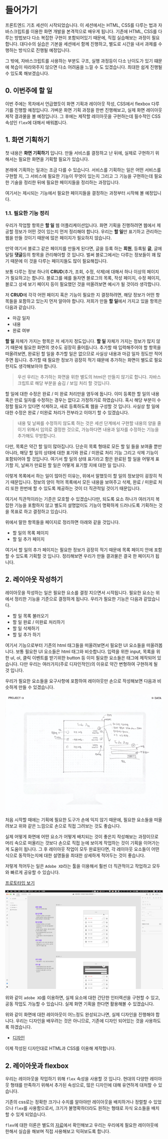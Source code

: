 # 들어가기

프론트엔드 기초 세션이 시작되었습니다. 이 세션에서는 HTML, CSS를 다루는 법과 자바스크립트를 이용한 화면 개발을 본격적으로 배우게 됩니다. 기존에 HTML, CSS를 다루는 방법보다 다소 복잡한 구현이 포함되어있기 때문에, 직접 실습해보는 과정이 필요합니다. 대다수의 실습은 기본을 세션에서 함께 진행하고, 별도로 시간을 내서 과제를 수행하는 방식으로 진행될 예정입니다.

그 밖에, 자바스크립트를 사용하는 부분도 구조, 실행 과정등이 다소 난이도가 있기 떄문에 복습이 따라와주지 않으면 다소 어려움을 느낄 수 도 있겠습니다. 최대한 쉽게 진행될 수 있도록 해보겠습니다.

## 0. 이번주에 할 일

이번 주에는 목차에서 언급했듯이 화면 기획과 레이아웃 작성, CSS에서 flexbox 다루기를 진행할 예정입니다. 가벼운 화면 기획 과정을 한번 진행해보고, 실제 화면 레이아웃 제작 결과물을 볼 예정입니다. 그 후에는 제작할 레이아웃을 구현하는데 필수적인 CSS 속성인 `flex`에 대해서 배워봅니다.

## 1. 화면 기획하기

첫 내용은 **화면 기획하기** 입니다. 만들 서비스를 결정하고 난 뒤에, 실제로 구현하기 위해서는 필요한 화면을 기획할 필요가 있습니다.

본래에 기획하는 일과는 조금 다를 수 있습니다. 서비스를 기획하는 일은 어떤 서비스를 구현할 지, 그 서비스에 필요한 기능이 무엇이 있는지 그리고 그 기능을 구현하는데 필요한 기술을 정리한 뒤에 필요한 페이지들을 정리하는 과정입니다.

여기서는 제시되는 기능에서 필요한 페이지들을 결정하는 과정부터 시작해 볼 예정입니다.

### 1.1. 필요한 기능 정리

우리가 작업할 항목은 **할 일** 웹 어플리케이션입니다. 화면 기획을 진행하려면 웹에서 제공할 정보가 어떤 것이 있는지 먼저 정리해야 합니다. 우리는 **할 일**만 표기하고 관리하는 웹을 만들 것이기 때문에 많은 페이지가 필요하지 않습니다.

만약 여기서 블로그 같은 페이지를 만들게 된다면, 글을 등록 하는 **회원**, 등록될 **글**, 글에 달릴 **댓글**등의 항목을 관리해아할 것 입니다. 벌써 블로그에서는 다루는 정보들이 꽤 많기 때문에 이 것을 다루는 페이지들도 많이 필요해집니다.

보통 다루는 정보 하나의 **CRUD**(추가, 조회, 수정, 삭제)에 대해서 하나 이상의 페이지가 필요하고는 합니다. 블로그를 예를 들자면 블로그의 목록, 작성 페이지, 수정 페이지, 블로그 상세 보기 페이지 등이 필요했던 것을 떠올려보면 예시가 될 것이라 생각합니다.

저 **CRUD**에 각각 어떤 페이지 혹은 기능이 필요한 지 결정하려면, 해당 정보가 어떤 항목들을 포함하고 있는지 먼저 알아야 합니다. 저희가 만들 **할 일**에서 가지고 있을 항목은 다음과 같습니다.

- 마감 일자
- 내용
- 완료 여부

**할 일** 자체가 가지는 항목은 저 세가지 정도입니다. **할 일** 자체가 가지는 정보가 많지 않기 때문에 필요한 화면의 갯수도 굉장히 줄어듭니다. 추가할 때 입력해주어야 할 항목을 떠올려보면, 완료된 할 일을 추가할 일은 없으므로 사실상 내용과 마감 일자 정도만 적어주면 됩니다. 추가할 때 필요한 정보가 굉장히 적기 떄문에 추가하는 화면이 별도로 필요한지도 생각해보아야 합니다.

> 우선 우리는 추가하는 화면을 위한 별도의 html은 만들지 않기로 합니다. 자바스크립트로 해당 부분을 숨김 / 보임 처리 할 것입니다.

할 일에 대한 수정은 완료 / 미 완료 처리만을 염두에 둡니다. 이미 등록한 할 일의 내용 혹은 만료 일자를 수정하는 경우는 없다고 가정하기로 하였습니다. 혹시 해당 부분이 수정할 필요가 있다면 삭제하고, 새로 등록하도록 웹을 구성할 것 입니다. 사실상 할 일에 대한 수정은 완료 / 미완료 처리가 전부라고 이야기 할 수 있겠습니다.

> 내용 및 날짜를 수정하지 않도록 하는 것은 세션 단계에서 구현할 내용의 양을 줄이기 위해서 임의로 결정한 것으로, 가능하다면 내용과 일자를 수정하는 기능을 추가해도 무방합니다.

다만, 목록은 약간 할 일이 많아집니다. 단순히 목록 형태로 모든 할 일 들을 보여줄 뿐만 아니라, 해당 할 일의 상태에 대한 표기와 완료 / 미완료 처리 기능 그리고 삭제 기능이 포함되어야 할 것입니다. 여기서 할 일의 상태 표기라고 함은 완료된 할 일을 어떻게 표기할 지, 날짜가 만료된 할 일은 어떻게 표기할 지에 대한 일 입니다.

이렇게 목록에서 하는 일이 많아진 이유는, 위에서 말했듯이 할 일의 정보양이 굉장히 적기 때문입니다. 정보의 양이 적어 목록에서 모든 내용을 보여주고 삭제, 완료 / 미완료 처리 또한 한번에 할 수 있도록 제공하는 것이 더 직관적일 것이기 때문입니다.

여기서 직관적이라는 기준은 모호할 수 있겠습니다만, 되도록 요소 하나가 여러가지 복잡한 기능을 포함하지 않고 별도의 설명없이도 기능이 명확하게 드러나도록 기획하는 것을 목표로 하고 결정하고 있습니다.

위에서 말한 항목들을 페이지로 정리하면 아래와 같을 것입니다.

- 할 일의 목록 페이지
- 할 일 추가 페이지

여기서 할 일의 추가 페이지는 필요한 정보가 굉장히 적기 때문에 목록 페이지 안에 포함할 수 있도록 기획할 것 입니다. 정리해보면 우리가 만들 결과물은 결국 한 페이지가 됩니다.

## 2. 레이아웃 작성하기

레이아웃을 작성하는 일은 필요한 요소를 결정 지으면서 시작됩니다. 필요한 요소는 위에서 정리한 기능을 기준으로 결정하게 됩니다. 우리가 필요한 기능은 다음과 같았습니다.

- 할 일 목록 불러오기
- 할 일 완료 / 미완료 처리하기 
- 할 일 삭제하기 
- 할 일 추가 하기

여기서 기능으로부터 기존의 html 태그들을 떠올려보면서 필요한 UI 요소들을 떠올려봅니다. 보통 필요한 UI 요소들은 html 태그와 비슷합니다. 입력을 위한 input, 목록을 위한 ul, ol, 클릭 이벤트를 받기위한 button 등 이미 필요한 요소들은 태그에 제작되어 있습니다.  다만 우리는 여러가지(주로 디자인적인)의 이유로 약간 변형하여 구현하게 될 것 입니다. 

우리가 필요한 요소들을 요구사항에 포함하여 레이아웃만 손으로 작성해보면 다음과 비슷하게 만들 수 있겠습니다. 

<img src="https://github.com/likelion-syu/2020-frontend-basic/blob/master/sesions/week1/assets/img/img1.png?raw=true" width="600px" alt="레이아웃 예제"></img>

처음 시작할 때에는 기획에 필요한 도구가 손에 익지 않기 때문에, 필요한 요소들을 떠올려보고 위와 같은 느낌으로 손으로 직접 그려보는 것도 좋습니다. 

실제 어떻게 화면에 어떤 요소가 어떻게 배치되는 것이 좋은지 작성해보는 과정이므로 머리 속으로 떠올리는 것보다 손으로 직접 눈에 보이게 작업하는 것이 기획을 이어가는게 도움이 됩니다. 그 후 레이아웃 작업이 모두 완료된다면, 각 레이아웃 요소들이 어떤식으로 동작하는지에 대한 설명들을 최대한 상세하게 적어두는 것이 좋습니다.

저렇게 적어두는 일은 `Adobe XD`라는 툴을 이용해서 훨씬 더 직관적이고 작업하고 모두와 빠르게 공유할 수 있습니다. 

[프로토타입 보기](https://xd.adobe.com/view/f5f0ef4d-32d4-4350-9b72-48f82f316571-a0a3/)

![adobe XD 작업](https://github.com/likelion-syu/2020-frontend-basic/blob/master/sesions/week1/assets/img/img2.png?raw=true)

위와 같이 `adobe XD`를 이용하면, 실제 요소에 대한 간단한 인터렉션을 구현할 수 있고, 공동 작업도 가능할 수 있습니다. 실제 화면 기획을 한다면 활용해볼 수 있겠습니다. 

위와 같이 화면에 대한 레이아웃이 어느정도 완성되고나면, 실제 디자인을 진행해야 합니다. 우리는 디자인을 배우려는 것은 아니므로, 기존에 디자인 되어있는 것을 사용하도록 하겠습니다. 

- [디자인](https://xd.adobe.com/view/5620a93e-095e-4885-bf39-9c58624dc825-0373/)

이제 작성된 디자인대로 HTML과 CSS를 이용해 제작합니다. 

## 2. 레이아웃과 flexbox 

우리는 레이아웃을 작업하기 위해 `flex` 속성을 사용할 것 입니다. 현대의 다양한 레이아웃 형태를 만족하기 위해서 추가된 속성으로, 많은 디자인에 대해 유연하게 대처할 수 있습니다. 

기존의 css로는 정확한 크기나 수치를 알아야만 레이아웃을 배치하거나 정렬할 수 있었으나 `flex`를 사용함으로서, 크기가 불명확하더라도 원하는 형태로 자식 요소들을 배치할 수 있게 되었습니다. 

`flex`에 대한 이론은 별도의 [자료](https://d2.naver.com/helloworld/8540176#ch7)에서 확인해보고 우리는 우리에게 필요한 레이아웃에 한해서 실습을 해보며 직접 사용해보고 익혀보도록 합니다.
